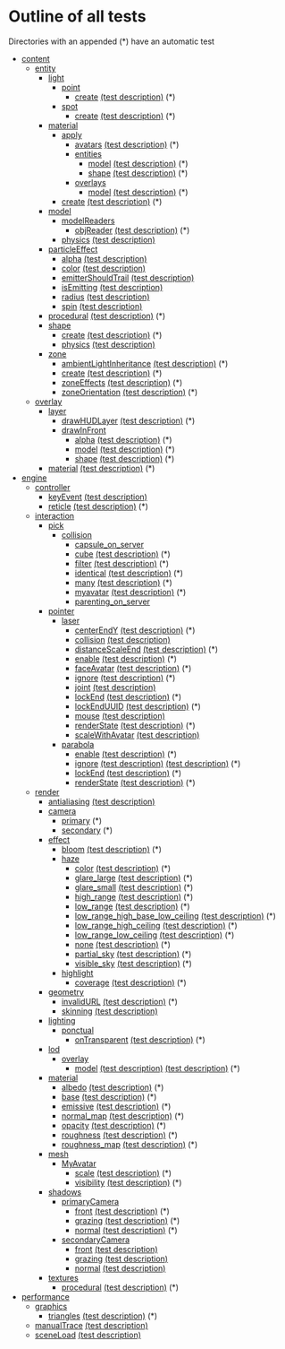 # Outline of all tests
Directories with an appended (*) have an automatic test

  - [content](./content?raw=true)
    - [entity](./content/entity?raw=true)
      - [light](./content/entity/light?raw=true)
        - [point](./content/entity/light/point?raw=true)
          - [create](./content/entity/light/point/create?raw=true)  [(test description)](./content/entity/light/point/create/test.md) (*)
        - [spot](./content/entity/light/spot?raw=true)
          - [create](./content/entity/light/spot/create?raw=true)  [(test description)](./content/entity/light/spot/create/test.md) (*)
      - [material](./content/entity/material?raw=true)
        - [apply](./content/entity/material/apply?raw=true)
          - [avatars](./content/entity/material/apply/avatars?raw=true)  [(test description)](./content/entity/material/apply/avatars/test.md) (*)
          - [entities](./content/entity/material/apply/entities?raw=true)
            - [model](./content/entity/material/apply/entities/model?raw=true)  [(test description)](./content/entity/material/apply/entities/model/test.md) (*)
            - [shape](./content/entity/material/apply/entities/shape?raw=true)  [(test description)](./content/entity/material/apply/entities/shape/test.md) (*)
          - [overlays](./content/entity/material/apply/overlays?raw=true)
            - [model](./content/entity/material/apply/overlays/model?raw=true)  [(test description)](./content/entity/material/apply/overlays/model/test.md) (*)
        - [create](./content/entity/material/create?raw=true)  [(test description)](./content/entity/material/create/test.md) (*)
      - [model](./content/entity/model?raw=true)
        - [modelReaders](./content/entity/model/modelReaders?raw=true)
          - [objReader](./content/entity/model/modelReaders/objReader?raw=true)  [(test description)](./content/entity/model/modelReaders/objReader/test.md) (*)
        - [physics](./content/entity/model/physics?raw=true)  [(test description)](./content/entity/model/physics/testStory.md)
      - [particleEffect](./content/entity/particleEffect?raw=true)
        - [alpha](./content/entity/particleEffect/alpha?raw=true)  [(test description)](./content/entity/particleEffect/alpha/test.md)
        - [color](./content/entity/particleEffect/color?raw=true)  [(test description)](./content/entity/particleEffect/color/test.md)
        - [emitterShouldTrail](./content/entity/particleEffect/emitterShouldTrail?raw=true)  [(test description)](./content/entity/particleEffect/emitterShouldTrail/test.md)
        - [isEmitting](./content/entity/particleEffect/isEmitting?raw=true)  [(test description)](./content/entity/particleEffect/isEmitting/test.md)
        - [radius](./content/entity/particleEffect/radius?raw=true)  [(test description)](./content/entity/particleEffect/radius/test.md)
        - [spin](./content/entity/particleEffect/spin?raw=true)  [(test description)](./content/entity/particleEffect/spin/test.md)
      - [procedural](./content/entity/procedural?raw=true)  [(test description)](./content/entity/procedural/test.md) (*)
      - [shape](./content/entity/shape?raw=true)
        - [create](./content/entity/shape/create?raw=true)  [(test description)](./content/entity/shape/create/test.md) (*)
        - [physics](./content/entity/shape/physics?raw=true)  [(test description)](./content/entity/shape/physics/testStory.md)
      - [zone](./content/entity/zone?raw=true)
        - [ambientLightInheritance](./content/entity/zone/ambientLightInheritance?raw=true)  [(test description)](./content/entity/zone/ambientLightInheritance/test.md) (*)
        - [create](./content/entity/zone/create?raw=true)  [(test description)](./content/entity/zone/create/test.md) (*)
        - [zoneEffects](./content/entity/zone/zoneEffects?raw=true)  [(test description)](./content/entity/zone/zoneEffects/test.md) (*)
        - [zoneOrientation](./content/entity/zone/zoneOrientation?raw=true)  [(test description)](./content/entity/zone/zoneOrientation/test.md) (*)
    - [overlay](./content/overlay?raw=true)
      - [layer](./content/overlay/layer?raw=true)
        - [drawHUDLayer](./content/overlay/layer/drawHUDLayer?raw=true)  [(test description)](./content/overlay/layer/drawHUDLayer/test.md) (*)
        - [drawInFront](./content/overlay/layer/drawInFront?raw=true)
          - [alpha](./content/overlay/layer/drawInFront/alpha?raw=true)  [(test description)](./content/overlay/layer/drawInFront/alpha/test.md) (*)
          - [model](./content/overlay/layer/drawInFront/model?raw=true)  [(test description)](./content/overlay/layer/drawInFront/model/test.md) (*)
          - [shape](./content/overlay/layer/drawInFront/shape?raw=true)  [(test description)](./content/overlay/layer/drawInFront/shape/test.md) (*)
      - [material](./content/overlay/material?raw=true)  [(test description)](./content/overlay/material/test.md) (*)
  - [engine](./engine?raw=true)
    - [controller](./engine/controller?raw=true)
      - [keyEvent](./engine/controller/keyEvent?raw=true)  [(test description)](./engine/controller/keyEvent/testStory.md)
      - [reticle](./engine/controller/reticle?raw=true)  [(test description)](./engine/controller/reticle/test.md) (*)
    - [interaction](./engine/interaction?raw=true)
      - [pick](./engine/interaction/pick?raw=true)
        - [collision](./engine/interaction/pick/collision?raw=true)
          - [capsule_on_server](./engine/interaction/pick/collision/capsule_on_server?raw=true)
          - [cube](./engine/interaction/pick/collision/cube?raw=true)  [(test description)](./engine/interaction/pick/collision/cube/test.md) (*)
          - [filter](./engine/interaction/pick/collision/filter?raw=true)  [(test description)](./engine/interaction/pick/collision/filter/test.md) (*)
          - [identical](./engine/interaction/pick/collision/identical?raw=true)  [(test description)](./engine/interaction/pick/collision/identical/test.md) (*)
          - [many](./engine/interaction/pick/collision/many?raw=true)  [(test description)](./engine/interaction/pick/collision/many/test.md) (*)
          - [myavatar](./engine/interaction/pick/collision/myavatar?raw=true)  [(test description)](./engine/interaction/pick/collision/myavatar/test.md) (*)
          - [parenting_on_server](./engine/interaction/pick/collision/parenting_on_server?raw=true)
      - [pointer](./engine/interaction/pointer?raw=true)
        - [laser](./engine/interaction/pointer/laser?raw=true)
          - [centerEndY](./engine/interaction/pointer/laser/centerEndY?raw=true)  [(test description)](./engine/interaction/pointer/laser/centerEndY/test.md) (*)
          - [collision](./engine/interaction/pointer/laser/collision?raw=true)  [(test description)](./engine/interaction/pointer/laser/collision/testStory.md)
          - [distanceScaleEnd](./engine/interaction/pointer/laser/distanceScaleEnd?raw=true)  [(test description)](./engine/interaction/pointer/laser/distanceScaleEnd/test.md) (*)
          - [enable](./engine/interaction/pointer/laser/enable?raw=true)  [(test description)](./engine/interaction/pointer/laser/enable/test.md) (*)
          - [faceAvatar](./engine/interaction/pointer/laser/faceAvatar?raw=true)  [(test description)](./engine/interaction/pointer/laser/faceAvatar/test.md) (*)
          - [ignore](./engine/interaction/pointer/laser/ignore?raw=true)  [(test description)](./engine/interaction/pointer/laser/ignore/test.md) (*)
          - [joint](./engine/interaction/pointer/laser/joint?raw=true)  [(test description)](./engine/interaction/pointer/laser/joint/testStory.md)
          - [lockEnd](./engine/interaction/pointer/laser/lockEnd?raw=true)  [(test description)](./engine/interaction/pointer/laser/lockEnd/test.md) (*)
          - [lockEndUUID](./engine/interaction/pointer/laser/lockEndUUID?raw=true)  [(test description)](./engine/interaction/pointer/laser/lockEndUUID/test.md) (*)
          - [mouse](./engine/interaction/pointer/laser/mouse?raw=true)  [(test description)](./engine/interaction/pointer/laser/mouse/testStory.md)
          - [renderState](./engine/interaction/pointer/laser/renderState?raw=true)  [(test description)](./engine/interaction/pointer/laser/renderState/test.md) (*)
          - [scaleWithAvatar](./engine/interaction/pointer/laser/scaleWithAvatar?raw=true)  [(test description)](./engine/interaction/pointer/laser/scaleWithAvatar/testStory.md)
        - [parabola](./engine/interaction/pointer/parabola?raw=true)
          - [enable](./engine/interaction/pointer/parabola/enable?raw=true)  [(test description)](./engine/interaction/pointer/parabola/enable/test.md) (*)
          - [ignore](./engine/interaction/pointer/parabola/ignore?raw=true)  [(test description)](./engine/interaction/pointer/parabola/ignore/test.md)  [(test description)](./engine/interaction/pointer/parabola/ignore/testStory.md) (*)
          - [lockEnd](./engine/interaction/pointer/parabola/lockEnd?raw=true)  [(test description)](./engine/interaction/pointer/parabola/lockEnd/test.md) (*)
          - [renderState](./engine/interaction/pointer/parabola/renderState?raw=true)  [(test description)](./engine/interaction/pointer/parabola/renderState/test.md) (*)
    - [render](./engine/render?raw=true)
      - [antialiasing](./engine/render/antialiasing?raw=true)  [(test description)](./engine/render/antialiasing/testStory.md)
      - [camera](./engine/render/camera?raw=true)
        - [primary](./engine/render/camera/primary?raw=true) (*)
        - [secondary](./engine/render/camera/secondary?raw=true) (*)
      - [effect](./engine/render/effect?raw=true)
        - [bloom](./engine/render/effect/bloom?raw=true)  [(test description)](./engine/render/effect/bloom/test.md) (*)
        - [haze](./engine/render/effect/haze?raw=true)
          - [color](./engine/render/effect/haze/color?raw=true)  [(test description)](./engine/render/effect/haze/color/test.md) (*)
          - [glare_large](./engine/render/effect/haze/glare_large?raw=true)  [(test description)](./engine/render/effect/haze/glare_large/test.md) (*)
          - [glare_small](./engine/render/effect/haze/glare_small?raw=true)  [(test description)](./engine/render/effect/haze/glare_small/test.md) (*)
          - [high_range](./engine/render/effect/haze/high_range?raw=true)  [(test description)](./engine/render/effect/haze/high_range/test.md) (*)
          - [low_range](./engine/render/effect/haze/low_range?raw=true)  [(test description)](./engine/render/effect/haze/low_range/test.md) (*)
          - [low_range_high_base_low_ceiling](./engine/render/effect/haze/low_range_high_base_low_ceiling?raw=true)  [(test description)](./engine/render/effect/haze/low_range_high_base_low_ceiling/test.md) (*)
          - [low_range_high_ceiling](./engine/render/effect/haze/low_range_high_ceiling?raw=true)  [(test description)](./engine/render/effect/haze/low_range_high_ceiling/test.md) (*)
          - [low_range_low_ceiling](./engine/render/effect/haze/low_range_low_ceiling?raw=true)  [(test description)](./engine/render/effect/haze/low_range_low_ceiling/test.md) (*)
          - [none](./engine/render/effect/haze/none?raw=true)  [(test description)](./engine/render/effect/haze/none/test.md) (*)
          - [partial_sky](./engine/render/effect/haze/partial_sky?raw=true)  [(test description)](./engine/render/effect/haze/partial_sky/test.md) (*)
          - [visible_sky](./engine/render/effect/haze/visible_sky?raw=true)  [(test description)](./engine/render/effect/haze/visible_sky/test.md) (*)
        - [highlight](./engine/render/effect/highlight?raw=true)
          - [coverage](./engine/render/effect/highlight/coverage?raw=true)  [(test description)](./engine/render/effect/highlight/coverage/test.md) (*)
      - [geometry](./engine/render/geometry?raw=true)
        - [invalidURL](./engine/render/geometry/invalidURL?raw=true)  [(test description)](./engine/render/geometry/invalidURL/test.md) (*)
        - [skinning](./engine/render/geometry/skinning?raw=true)  [(test description)](./engine/render/geometry/skinning/testStory.md)
      - [lighting](./engine/render/lighting?raw=true)
        - [ponctual](./engine/render/lighting/ponctual?raw=true)
          - [onTransparent](./engine/render/lighting/ponctual/onTransparent?raw=true)  [(test description)](./engine/render/lighting/ponctual/onTransparent/test.md) (*)
      - [lod](./engine/render/lod?raw=true)
        - [overlay](./engine/render/lod/overlay?raw=true)
          - [model](./engine/render/lod/overlay/model?raw=true)  [(test description)](./engine/render/lod/overlay/model/test.md)  [(test description)](./engine/render/lod/overlay/model/testStory.md) (*)
      - [material](./engine/render/material?raw=true)
        - [albedo](./engine/render/material/albedo?raw=true)  [(test description)](./engine/render/material/albedo/test.md) (*)
        - [base](./engine/render/material/base?raw=true)  [(test description)](./engine/render/material/base/test.md) (*)
        - [emissive](./engine/render/material/emissive?raw=true)  [(test description)](./engine/render/material/emissive/test.md) (*)
        - [normal_map](./engine/render/material/normal_map?raw=true)  [(test description)](./engine/render/material/normal_map/test.md) (*)
        - [opacity](./engine/render/material/opacity?raw=true)  [(test description)](./engine/render/material/opacity/test.md) (*)
        - [roughness](./engine/render/material/roughness?raw=true)  [(test description)](./engine/render/material/roughness/test.md) (*)
        - [roughness_map](./engine/render/material/roughness_map?raw=true)  [(test description)](./engine/render/material/roughness_map/test.md) (*)
      - [mesh](./engine/render/mesh?raw=true)
        - [MyAvatar](./engine/render/mesh/MyAvatar?raw=true)
          - [scale](./engine/render/mesh/MyAvatar/scale?raw=true)  [(test description)](./engine/render/mesh/MyAvatar/scale/test.md) (*)
          - [visibility](./engine/render/mesh/MyAvatar/visibility?raw=true)  [(test description)](./engine/render/mesh/MyAvatar/visibility/test.md) (*)
      - [shadows](./engine/render/shadows?raw=true)
        - [primaryCamera](./engine/render/shadows/primaryCamera?raw=true)
          - [front](./engine/render/shadows/primaryCamera/front?raw=true)  [(test description)](./engine/render/shadows/primaryCamera/front/test.md) (*)
          - [grazing](./engine/render/shadows/primaryCamera/grazing?raw=true)  [(test description)](./engine/render/shadows/primaryCamera/grazing/test.md) (*)
          - [normal](./engine/render/shadows/primaryCamera/normal?raw=true)  [(test description)](./engine/render/shadows/primaryCamera/normal/test.md) (*)
        - [secondaryCamera](./engine/render/shadows/secondaryCamera?raw=true)
          - [front](./engine/render/shadows/secondaryCamera/front?raw=true)  [(test description)](./engine/render/shadows/secondaryCamera/front/testStory.md)
          - [grazing](./engine/render/shadows/secondaryCamera/grazing?raw=true)  [(test description)](./engine/render/shadows/secondaryCamera/grazing/testStory.md)
          - [normal](./engine/render/shadows/secondaryCamera/normal?raw=true)  [(test description)](./engine/render/shadows/secondaryCamera/normal/testStory.md)
      - [textures](./engine/render/textures?raw=true)
        - [procedural](./engine/render/textures/procedural?raw=true)  [(test description)](./engine/render/textures/procedural/testStory.md) (*)
  - [performance](./performance?raw=true)
    - [graphics](./performance/graphics?raw=true)
      - [triangles](./performance/graphics/triangles?raw=true)  [(test description)](./performance/graphics/triangles/test.md) (*)
    - [manualTrace](./performance/manualTrace?raw=true)  [(test description)](./performance/manualTrace/test.md)
    - [sceneLoad](./performance/sceneLoad?raw=true)  [(test description)](./performance/sceneLoad/test.md)

